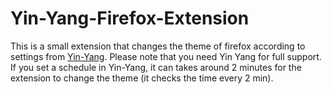 # Yin-Yang-Firefox-Extension
This is a small extension that changes the theme of firefox according to settings from [Yin-Yang](https://github.com/daehruoydeef/Yin-Yang).
Please note that you need Yin Yang for full support.
If you set a schedule in Yin-Yang, it can takes around 2 minutes for the extension to change the theme (it checks the time every 2 min).
